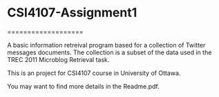 # CSI4107-Assignment1
===================

A basic information retreival program based for a collection of Twitter messages documents. The collection is a subset of the data used in the TREC 2011 Microblog Retrieval task.

This is an project for CSI4107 course in University of Ottawa.

You may want to find more details in the Readme.pdf. 
